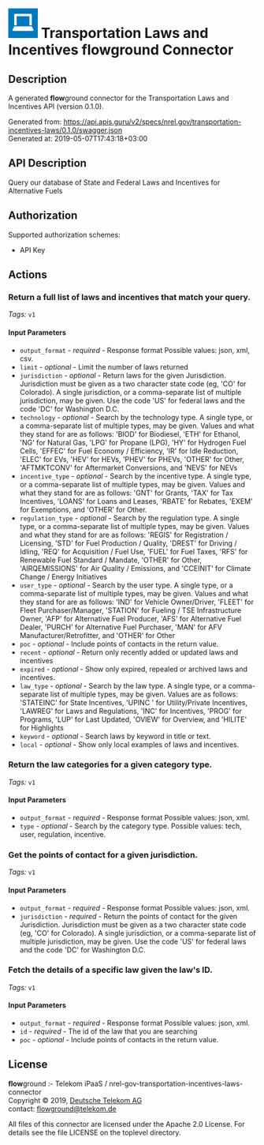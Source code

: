 # ![LOGO](logo.png) Transportation Laws and Incentives **flow**ground Connector

## Description

A generated **flow**ground connector for the Transportation Laws and Incentives API (version 0.1.0).

Generated from: https://api.apis.guru/v2/specs/nrel.gov/transportation-incentives-laws/0.1.0/swagger.json<br/>
Generated at: 2019-05-07T17:43:18+03:00

## API Description

Query our database of State and Federal Laws and Incentives for Alternative Fuels

## Authorization

Supported authorization schemes:
- API Key
## Actions

### Return a full list of laws and incentives that match your query.

*Tags:* `v1`

#### Input Parameters
* `output_format` - _required_ - Response format
    Possible values: json, xml, csv.
* `limit` - _optional_ - Limit the number of laws returned
* `jurisdiction` - _optional_ - Return laws for the given Jurisdiction. Jurisdiction must be given as a two character state code (eg, 'CO' for Colorado). A single jurisdiction, or a comma-separate list of multiple jurisdiction, may be given.  Use the code 'US' for federal laws and the code 'DC' for Washington D.C.
* `technology` - _optional_ - Search by the technology type. A single type, or a comma-separate list of multiple types, may be given. Values and what they stand for are as follows: 'BIOD' for Biodiesel, 'ETH' for Ethanol, 'NG' for Natural Gas, 'LPG' for Propane (LPG), 'HY' for Hydrogen Fuel Cells, 'EFFEC' for Fuel Economy / Efficiency, 'IR' for Idle Reduction, 'ELEC' for EVs, 'HEV' for HEVs, 'PHEV' for PHEVs, 'OTHER' for Other, 'AFTMKTCONV' for Aftermarket Conversions, and 'NEVS' for NEVs
* `incentive_type` - _optional_ - Search by the incentive type. A single type, or a comma-separate list of multiple types, may be given. Values and what they stand for are as follows: 'GNT' for Grants, 'TAX' for Tax Incentives, 'LOANS' for Loans and Leases, 'RBATE' for Rebates, 'EXEM' for Exemptions, and 'OTHER' for Other.
* `regulation_type` - _optional_ - Search by the regulation type. A single type, or a comma-separate list of multiple types, may be given. Values and what they stand for are as follows: 'REGIS' for Registration / Licensing, 'STD' for Fuel Production / Quality, 'DREST' for Driving / Idling, 'REQ' for Acquisition / Fuel Use, 'FUEL' for Fuel Taxes, 'RFS' for Renewable Fuel Standard / Mandate, 'OTHER' for Other, 'AIRQEMISSIONS' for Air Quality / Emissions, and 'CCEINIT' for Climate Change / Energy Initiatives
* `user_type` - _optional_ - Search by the user type. A single type, or a comma-separate list of multiple types, may be given. Values and what they stand for are as follows: 'IND' for Vehicle Owner/Driver, 'FLEET' for Fleet Purchaser/Manager, 'STATION' for Fueling / TSE Infrastructure Owner, 'AFP' for Alternative Fuel Producer, 'AFS' for Alternative Fuel Dealer, 'PURCH' for Alternative Fuel Purchaser, 'MAN' for AFV Manufacturer/Retrofitter, and 'OTHER' for Other
* `poc` - _optional_ - Include points of contacts in the return value.
* `recent` - _optional_ - Return only recently added or updated laws and incentives
* `expired` - _optional_ - Show only expired, repealed or archived laws and incentives.
* `law_type` - _optional_ - Search by the law type. A single type, or a comma-separate list of multiple types, may be given. Values are as follows: 'STATEINC' for State Incentives, 'UPINC ' for Utility/Private Incentives, 'LAWREG' for Laws and Regulations, 'INC' for Incentives, 'PROG' for Programs, 'LUP' for Last Updated, 'OVIEW' for Overview, and 'HILITE' for Highlights
* `keyword` - _optional_ - Search laws by keyword in title or text.
* `local` - _optional_ - Show only local examples of laws and incentives.

### Return the law categories for a given category type.

*Tags:* `v1`

#### Input Parameters
* `output_format` - _required_ - Response format
    Possible values: json, xml.
* `type` - _optional_ - Search by the category type.
    Possible values: tech, user, regulation, incentive.

### Get the points of contact for a given jurisdiction.

*Tags:* `v1`

#### Input Parameters
* `output_format` - _required_ - Response format
    Possible values: json, xml.
* `jurisdiction` - _required_ - Return the points of contact for the given Jurisdiction. Jurisdiction must be given as a two character state code (eg, 'CO' for Colorado). A single jurisdiction, or a comma-separate list of multiple jurisdiction, may be given.  Use the code 'US' for federal laws and the code 'DC' for Washington D.C.

### Fetch the details of a specific law given the law's ID.

*Tags:* `v1`

#### Input Parameters
* `output_format` - _required_ - Response format
    Possible values: json, xml.
* `id` - _required_ - The id of the law that you are searching
* `poc` - _optional_ - Include points of contacts in the return value.

## License

**flow**ground :- Telekom iPaaS / nrel-gov-transportation-incentives-laws-connector<br/>
Copyright © 2019, [Deutsche Telekom AG](https://www.telekom.de)<br/>
contact: flowground@telekom.de

All files of this connector are licensed under the Apache 2.0 License. For details
see the file LICENSE on the toplevel directory.
